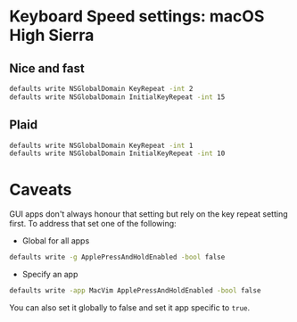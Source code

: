 # Keyboard Speed settings: macOS High Sierra

## Nice and fast

```bash
defaults write NSGlobalDomain KeyRepeat -int 2
defaults write NSGlobalDomain InitialKeyRepeat -int 15
```

## Plaid

```bash
defaults write NSGlobalDomain KeyRepeat -int 1
defaults write NSGlobalDomain InitialKeyRepeat -int 10
```

# Caveats

GUI apps don't always honour that setting but rely on the key repeat setting first. To address that set one of the following:

- Global for all apps
```bash
defaults write -g ApplePressAndHoldEnabled -bool false
```
- Specify an app
```bash
defaults write -app MacVim ApplePressAndHoldEnabled -bool false
```

You can also set it globally to false and set it app specific to `true`.
